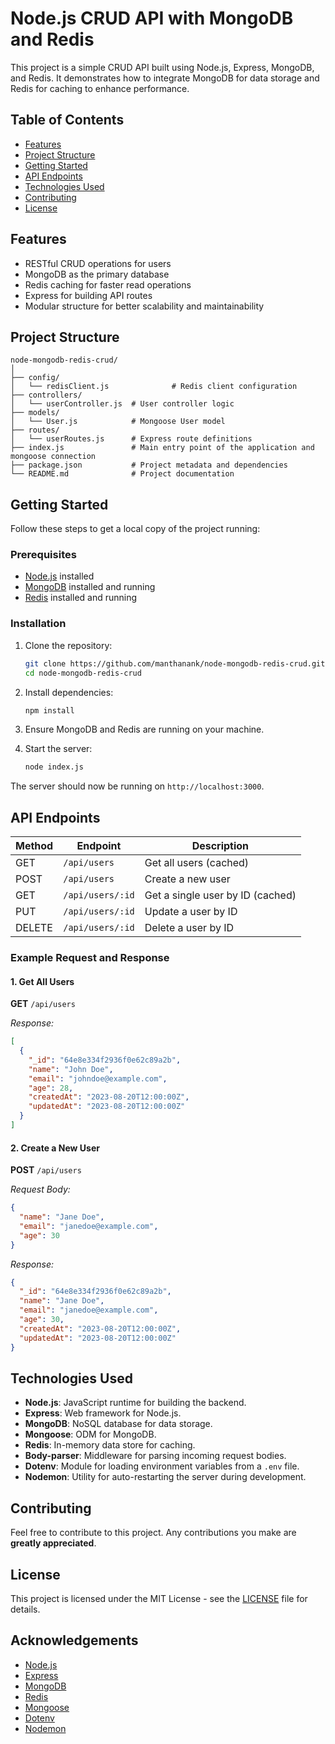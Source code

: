 # Node.js CRUD API with MongoDB and Redis

This project is a simple CRUD API built using Node.js, Express, MongoDB, and Redis. It demonstrates how to integrate MongoDB for data storage and Redis for caching to enhance performance.

## Table of Contents

- [Features](#features)
- [Project Structure](#project-structure)
- [Getting Started](#getting-started)
- [API Endpoints](#api-endpoints)
- [Technologies Used](#technologies-used)
- [Contributing](#contributing)
- [License](#license)

## Features

- RESTful CRUD operations for users
- MongoDB as the primary database
- Redis caching for faster read operations
- Express for building API routes
- Modular structure for better scalability and maintainability

## Project Structure

```text
node-mongodb-redis-crud/
│
├── config/
│   └── redisClient.js              # Redis client configuration
├── controllers/
│   └── userController.js  # User controller logic
├── models/
│   └── User.js            # Mongoose User model
├── routes/
│   └── userRoutes.js      # Express route definitions
├── index.js               # Main entry point of the application and mongoose connection
├── package.json           # Project metadata and dependencies
└── README.md              # Project documentation

```

## Getting Started

Follow these steps to get a local copy of the project running:

### Prerequisites

- [Node.js](https://nodejs.org/) installed
- [MongoDB](https://www.mongodb.com/) installed and running
- [Redis](https://redis.io/) installed and running

### Installation

1. Clone the repository:

    ```bash
    git clone https://github.com/manthanank/node-mongodb-redis-crud.git
    cd node-mongodb-redis-crud
    ```

2. Install dependencies:

    ```bash
    npm install
    ```

3. Ensure MongoDB and Redis are running on your machine.

4. Start the server:

    ```bash
    node index.js
    ```

The server should now be running on `http://localhost:3000`.

## API Endpoints

| Method | Endpoint            | Description               |
| ------ | ------------------- | ------------------------- |
| GET    | `/api/users`        | Get all users (cached)    |
| POST   | `/api/users`        | Create a new user         |
| GET    | `/api/users/:id`    | Get a single user by ID (cached) |
| PUT    | `/api/users/:id`    | Update a user by ID       |
| DELETE | `/api/users/:id`    | Delete a user by ID       |

### Example Request and Response

#### 1. Get All Users

**GET** `/api/users`

_Response:_

```json
[
  {
    "_id": "64e8e334f2936f0e62c89a2b",
    "name": "John Doe",
    "email": "johndoe@example.com",
    "age": 28,
    "createdAt": "2023-08-20T12:00:00Z",
    "updatedAt": "2023-08-20T12:00:00Z"
  }
]
```

#### 2. Create a New User

**POST** `/api/users`

_Request Body:_

```json
{
  "name": "Jane Doe",
  "email": "janedoe@example.com",
  "age": 30
}
```

_Response:_

```json
{
  "_id": "64e8e334f2936f0e62c89a2b",
  "name": "Jane Doe",
  "email": "janedoe@example.com",
  "age": 30,
  "createdAt": "2023-08-20T12:00:00Z",
  "updatedAt": "2023-08-20T12:00:00Z"
}
```

## Technologies Used

- **Node.js**: JavaScript runtime for building the backend.
- **Express**: Web framework for Node.js.
- **MongoDB**: NoSQL database for data storage.
- **Mongoose**: ODM for MongoDB.
- **Redis**: In-memory data store for caching.
- **Body-parser**: Middleware for parsing incoming request bodies.
- **Dotenv**: Module for loading environment variables from a `.env` file.
- **Nodemon**: Utility for auto-restarting the server during development.

## Contributing

Feel free to contribute to this project. Any contributions you make are **greatly appreciated**.

## License

This project is licensed under the MIT License - see the [LICENSE](LICENSE) file for details.

## Acknowledgements

- [Node.js](https://nodejs.org/)
- [Express](https://expressjs.com/)
- [MongoDB](https://www.mongodb.com/)
- [Redis](https://redis.io/)
- [Mongoose](https://mongoosejs.com/)
- [Dotenv](https://www.npmjs.com/package/dotenv)
- [Nodemon](https://nodemon.io/)
